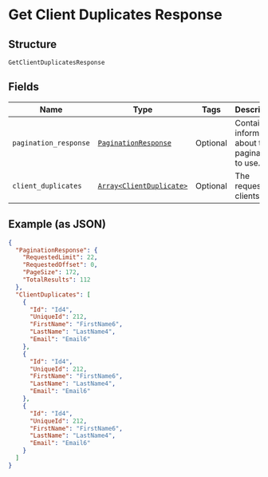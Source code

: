 
# Get Client Duplicates Response

## Structure

`GetClientDuplicatesResponse`

## Fields

| Name | Type | Tags | Description |
|  --- | --- | --- | --- |
| `pagination_response` | [`PaginationResponse`](../../doc/models/pagination-response.md) | Optional | Contains information about the pagination to use. |
| `client_duplicates` | [`Array<ClientDuplicate>`](../../doc/models/client-duplicate.md) | Optional | The requested clients. |

## Example (as JSON)

```json
{
  "PaginationResponse": {
    "RequestedLimit": 22,
    "RequestedOffset": 0,
    "PageSize": 172,
    "TotalResults": 112
  },
  "ClientDuplicates": [
    {
      "Id": "Id4",
      "UniqueId": 212,
      "FirstName": "FirstName6",
      "LastName": "LastName4",
      "Email": "Email6"
    },
    {
      "Id": "Id4",
      "UniqueId": 212,
      "FirstName": "FirstName6",
      "LastName": "LastName4",
      "Email": "Email6"
    },
    {
      "Id": "Id4",
      "UniqueId": 212,
      "FirstName": "FirstName6",
      "LastName": "LastName4",
      "Email": "Email6"
    }
  ]
}
```

